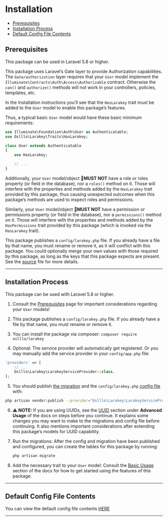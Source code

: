 # Installation

- [Prerequisites](#prerequisites)
- [Installation Process](#installation-process)
- [Default Config File Contents](#default-config-file-contents)

## Prerequisites

This package can be used in Laravel 5.8 or higher.

This package uses Laravel’s Gate layer to provide Authorization capabilities. The ```Gate/authorization``` layer requires that your ```User``` model implement the ```Illuminate\Contracts\Auth\Access\Authorizable``` contract. Otherwise the ```can()``` and ```authorize()``` methods will not work in your controllers, policies, templates, etc.

In the Installation instructions you’ll see that the ```HasLarakey``` trait must be added to the ```User``` model to enable this package’s features.

Thus, a typical basic ```User``` model would have these basic minimum requirements:

```php
use Illuminate\Foundation\Auth\User as Authenticatable;
use Oslllo\Larakey\Traits\HasLarakey;

class User extends Authenticatable
{
    use HasLarakey;

    // ...
}
```

Additionally, your ```User``` model/object 🚫**MUST NOT** have a role or roles property (or field in the database), nor a ```roles()``` method on it. Those will interfere with the properties and methods added by the ```HasLarakey``` trait provided by this package, thus causing unexpected outcomes when this package’s methods are used to inspect roles and permissions.

Similarly, your ```User``` model/object 🚫**MUST NOT** have a permission or permissions property (or field in the database), nor a ```permissions()``` method on it. Those will interfere with the properties and methods added by the ```HasPermissions``` trait provided by this package (which is invoked via the ```HasLarakey``` trait).

This package publishes a ```config/larakey.php``` file. If you already have a file by that name, you must rename or remove it, as it will conflict with this package. You could optionally merge your own values with those required by this package, as long as the keys that this package expects are present. See the [source](https://github.com/Oslllo/larakey/blob/master/config/larakey.php) file for more details.

---

## Installation Process

This package can be used with Laravel 5.8 or higher.

1. Consult the [Prerequisites](#prerequisites) page for important considerations regarding your ```User``` models!

2. This package publishes a ```config/larakey.php``` file. If you already have a file by that name, you must rename or remove it.

3. You can install the package via composer: ```composer require oslllo/larakey```

4. Optional: The service provider will automatically get registered. Or you may manually add the service provider in your ```config/app.php``` file:

```php
'providers' => [
    // ...
    Oslllo\Larakey\LarakeyServiceProvider::class,
];
```

5. You should publish [the migration](https://github.com/Oslllo/larakey/blob/master/database/migrations/create_larakey_permission_tables.php.stub) and the ```config/larakey.php``` [config file](https://github.com/Oslllo/larakey/blob/master/config/larakey.php) with:

```bash
php artisan vendor:publish --provider="Oslllo\Larakey\LarakeyServiceProvider::class"
```

6. ⚠️ **NOTE:** If you are using UUIDs, see the [UUID](advanced-usage/uuid.md) section under **Advanced Usage** of the docs on steps before you continue. It explains some changes you may want to make to the migrations and config file before continuing. It also mentions important considerations after extending this package’s models for UUID capability.

7. Run the migrations: After the config and migration have been published and configured, you can create the tables for this package by running:

    ```bash
    php artisan migrate
    ```

8. Add the necessary trait to your ```User``` model: Consult the [Basic Usage](getting-started/basic-usage.md) section of the docs for how to get started using the features of this package.

---

## Default Config File Contents

You can view the default config file contents [HERE](https://github.com/Oslllo/larakey/blob/master/config/larakey.php)

---
